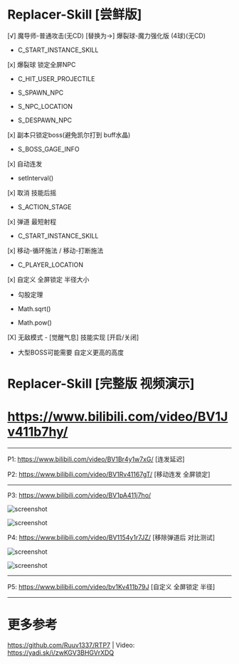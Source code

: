 # Replacer-Skill [尝鲜版]

[√] 魔导师-普通攻击(无CD) [替换为->] 爆裂球-魔力强化版 (4球)(无CD)

- C_START_INSTANCE_SKILL

[x] 爆裂球 锁定全屏NPC

- C_HIT_USER_PROJECTILE

- S_SPAWN_NPC

- S_NPC_LOCATION

- S_DESPAWN_NPC

[x] 副本只锁定boss(避免凯尔打到 buff水晶)

- S_BOSS_GAGE_INFO

[x] 自动连发

- setInterval()

[x] 取消 技能后摇

- S_ACTION_STAGE

[x] 弹道 最短射程

- C_START_INSTANCE_SKILL

[x] 移动-循环施法 / 移动-打断施法

- C_PLAYER_LOCATION

[x] 自定义 全屏锁定 半径大小

- 勾股定理

- Math.sqrt()

- Math.pow()

[X] 无敌模式 - [觉醒气息] 技能实现 [开启/关闭]

- 大型BOSS可能需要 自定义更高的高度

# Replacer-Skill [完整版 视频演示]

# https://www.bilibili.com/video/BV1Jv411b7hy/

---

P1: https://www.bilibili.com/video/BV1Br4y1w7xG/  [连发延迟]

P2: https://www.bilibili.com/video/BV1Rv41167gT/  [移动连发 全屏锁定]

---

P3: https://www.bilibili.com/video/BV1pA411j7ho/

![screenshot](https://github.com/tera-mod/Replacer-Skill-Alpha/blob/main/sample/01.png)

![screenshot](https://github.com/tera-mod/Replacer-Skill-Alpha/blob/main/sample/02.png)

P4: https://www.bilibili.com/video/BV1154y1r7JZ/  [移除弹道后 对比测试]

![screenshot](https://github.com/tera-mod/Replacer-Skill-Alpha/blob/main/sample/03.png)

![screenshot](https://github.com/tera-mod/Replacer-Skill-Alpha/blob/main/sample/04.png)

---

P5: https://www.bilibili.com/video/bv1Kv411b79J  [自定义 全屏锁定 半径]

---

# 更多参考

https://github.com/Ruuv1337/RTP7 | Video: https://yadi.sk/i/zwKGV3BHGVrXDQ
